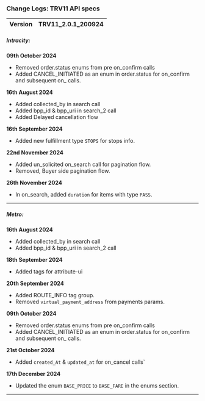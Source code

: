 ### Change Logs: TRV11 API specs

| Version                         | TRV11_2.0.1_200924 |
| :------------------------------ | :----------------- |



##### Intracity:

****09th October 2024****
- Removed order.status enums from pre on_confirm calls
- Added CANCEL_INITIATED as an enum in order.status for on_confirm and subsequent on_ calls.

****16th August 2024****
- Added collected_by in search call
- Added bpp_id & bpp_uri in search_2 call
- Added Delayed cancellation flow

****16th September 2024****
- Added new fulfillment type `STOPS` for stops info. 

****22nd November 2024****
- Added un_solicited on_search call for pagination flow.
- Removed, Buyer side pagination flow.

****26th November 2024****
- In on_search, added `duration` for items with type `PASS`.
---

##### Metro:

****16th August 2024****
- Added collected_by in search call
- Added bpp_id & bpp_uri in search_2 call

****18th September 2024****
- Added tags for attribute-ui

****20th September 2024****
- Added ROUTE_INFO tag group.
- Removed `virtual_payment_address` from payments params.

****09th October 2024****
- Removed order.status enums from pre on_confirm calls
- Added CANCEL_INITIATED as an enum in order.status for on_confirm and subsequent on_ calls.

****21st October 2024****
- Added `created_At` & `updated_at` for on_cancel calls`

****17th December 2024****
- Updated the enum `BASE_PRICE` to `BASE_FARE` in the enums section.


---
